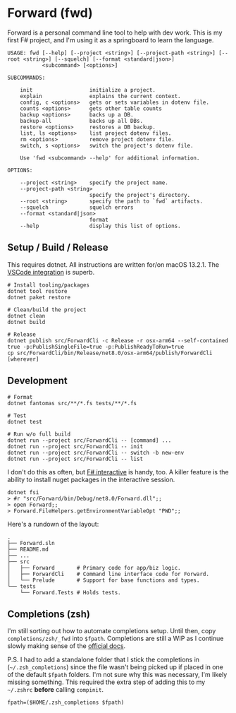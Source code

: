 # Forward (fwd)

Forward is a personal command line tool to help with dev work. This is my first F# project, and I'm using it as a springboard to learn the language.

```
USAGE: fwd [--help] [--project <string>] [--project-path <string>] [--root <string>] [--squelch] [--format <standard|json>]
           <subcommand> [<options>]

SUBCOMMANDS:

    init                  initialize a project.
    explain               explains the current context.
    config, c <options>   gets or sets variables in dotenv file.
    counts <options>      gets other table counts
    backup <options>      backs up a DB.
    backup-all            backs up all DBs.
    restore <options>     restores a DB backup.
    list, ls <options>    list project dotenv files.
    rm <options>          remove project dotenv file.
    switch, s <options>   switch the project's dotenv file.

    Use 'fwd <subcommand> --help' for additional information.

OPTIONS:

    --project <string>    specify the project name.
    --project-path <string>
                          specify the project's directory.
    --root <string>       specify the path to `fwd` artifacts.
    --squelch             squelch errors
    --format <standard|json>
                          format
    --help                display this list of options.
```

## Setup / Build / Release

This requires dotnet. All instructions are written for/on macOS 13.2.1. The [VSCode integration](https://learn.microsoft.com/en-us/dotnet/fsharp/get-started/install-fsharp#install-f-with-visual-studio-code) is superb.

```
# Install tooling/packages
dotnet tool restore
dotnet paket restore

# Clean/build the project
dotnet clean
dotnet build

# Release
dotnet publish src/ForwardCli -c Release -r osx-arm64 --self-contained true -p:PublishSingleFile=true -p:PublishReadyToRun=true
cp src/ForwardCli/bin/Release/net8.0/osx-arm64/publish/ForwardCli [wherever]
```

## Development

```
# Format
dotnet fantomas src/**/*.fs tests/**/*.fs

# Test
dotnet test

# Run w/o full build
dotnet run --project src/ForwardCli -- [command] ...
dotnet run --project src/ForwardCli -- init
dotnet run --project src/ForwardCli -- switch -b new-env
dotnet run --project src/ForwardCli -- list
```

I don't do this as often, but [F# interactive](https://learn.microsoft.com/en-us/dotnet/fsharp/tools/fsharp-interactive/) is handy, too. A killer feature is the ability to install nuget packages in the interactive session.

```
dotnet fsi
> #r "src/Forward/bin/Debug/net8.0/Forward.dll";;
> open Forward;;
> Forward.FileHelpers.getEnvironmentVariableOpt "PWD";;
```

Here's a rundown of the layout:

```
.
├── Forward.sln
├── README.md
├── ...
├── src
│   ├── Forward       # Primary code for app/biz logic.
│   ├── ForwardCli    # Command line interface code for Forward.
│   └── Prelude       # Support for base functions and types.
└── tests
    └── Forward.Tests # Holds tests.
```

## Completions (zsh)

I'm still sorting out how to automate completions setup. Until then, copy `completions/zsh/_fwd` into `$fpath`. Completions are still a WIP as I continue slowly making sense of the [official docs](https://zsh.sourceforge.io/Doc/Release/Completion-System.html).

P.S. I had to add a standalone folder that I stick the completions in (`~/.zsh_completions`) since the file wasn't being picked up if placed in one of the default `$fpath` folders. I'm not sure why this was necessary, I'm likely missing something. This required the extra step of adding this to my `~/.zshrc` **before** calling `compinit`.

```
fpath=($HOME/.zsh_completions $fpath)
```
